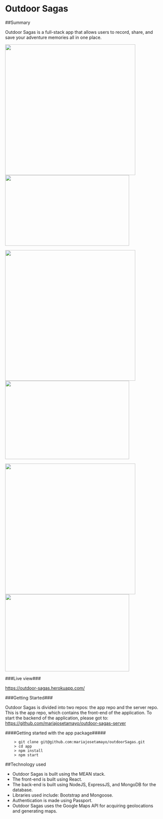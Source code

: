 # Outdoor Sagas

##Summary

Outdoor Sagas is a full-stack app that allows users to record, share, and save your adventure memories all in one place.

<img src="https://cloud.githubusercontent.com/assets/16930791/23478450/ac7c6372-fe7e-11e6-8b19-27fde8b7f5b5.jpg" width="420" />  <img src="https://cloud.githubusercontent.com/assets/16930791/23478793/af80e77c-fe7f-11e6-9753-b91ea5f9dd2f.jpg" width="400" height="227" />

<img src="https://cloud.githubusercontent.com/assets/16930791/23478845/d610f8d2-fe7f-11e6-909a-b4c50efb9935.jpg" width="420" />  <img src="https://cloud.githubusercontent.com/assets/16930791/23478893/fff572fe-fe7f-11e6-8514-6177a9d4dc55.jpg" width="400" height="252" />

<img src="https://cloud.githubusercontent.com/assets/16930791/23478982/3d49803c-fe80-11e6-9d1a-a39540df08b0.jpg" width="420" />  <img src="https://cloud.githubusercontent.com/assets/16930791/23479045/67517916-fe80-11e6-8a1b-53c549b2b8b0.jpg" width="400" height="248" />

###Live view###

https://outdoor-sagas.herokuapp.com/

###Getting Started###

Outdoor Sagas is divided into two repos: the app repo and the server repo. This is the app repo, which contains the front-end
of the application. To start the backend of the application, please got to: https://github.com/mariajosetamayo/outdoor-sagas-server

####Getting started with the app package#####

```
	> git clone git@github.com:mariajosetamayo/outdoorSagas.git
	> cd app
	> npm install
	> npm start
```

##Technology used

- Outdoor Sagas is built using the MEAN stack.
- The front-end is built using React.
- The back-end is built using NodeJS, ExpressJS, and MongoDB for the database.
- Libraries used include: Bootstrap and Mongoose.
- Authentication is made using Passport.
- Outdoor Sagas uses the Google Maps API for acquiring geolocations and generating maps.
